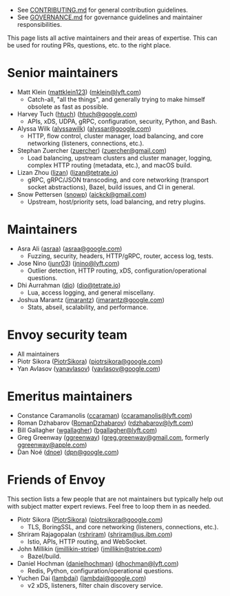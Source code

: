 * See [CONTRIBUTING.md](CONTRIBUTING.md) for general contribution guidelines.
* See [GOVERNANCE.md](GOVERNANCE.md) for governance guidelines and maintainer responsibilities.

This page lists all active maintainers and their areas of expertise. This can be used for
routing PRs, questions, etc. to the right place.

# Senior maintainers

* Matt Klein ([mattklein123](https://github.com/mattklein123)) (mklein@lyft.com)
  * Catch-all, "all the things", and generally trying to make himself obsolete as fast as
    possible.
* Harvey Tuch ([htuch](https://github.com/htuch)) (htuch@google.com)
  * APIs, xDS, UDPA, gRPC, configuration, security, Python, and Bash.
* Alyssa Wilk ([alyssawilk](https://github.com/alyssawilk)) (alyssar@google.com)
  * HTTP, flow control, cluster manager, load balancing, and core networking (listeners,
    connections, etc.).
* Stephan Zuercher ([zuercher](https://github.com/zuercher)) (zuercher@gmail.com)
  * Load balancing, upstream clusters and cluster manager, logging, complex HTTP routing
    (metadata, etc.), and macOS build.
* Lizan Zhou ([lizan](https://github.com/lizan)) (lizan@tetrate.io)
  * gRPC, gRPC/JSON transcoding, and core networking (transport socket abstractions), Bazel, build
    issues, and CI in general.
* Snow Pettersen ([snowp](https://github.com/snowp)) (aickck@gmail.com)
  * Upstream, host/priority sets, load balancing, and retry plugins.

# Maintainers

* Asra Ali ([asraa](https://github.com/asraa)) (asraa@google.com)
  * Fuzzing, security, headers, HTTP/gRPC, router, access log, tests.
* Jose Nino ([junr03](https://github.com/junr03)) (jnino@lyft.com)
  * Outlier detection, HTTP routing, xDS, configuration/operational questions.
* Dhi Aurrahman ([dio](https://github.com/dio)) (dio@tetrate.io)
  * Lua, access logging, and general miscellany.
* Joshua Marantz ([jmarantz](https://github.com/jmarantz)) (jmarantz@google.com)
  * Stats, abseil, scalability, and performance.

# Envoy security team

* All maintainers
* Piotr Sikora ([PiotrSikora](https://github.com/PiotrSikora)) (piotrsikora@google.com)
* Yan Avlasov ([yanavlasov](https://github.com/yanavlasov)) (yavlasov@google.com)

# Emeritus maintainers

* Constance Caramanolis ([ccaraman](https://github.com/ccaraman)) (ccaramanolis@lyft.com)
* Roman Dzhabarov ([RomanDzhabarov](https://github.com/RomanDzhabarov)) (rdzhabarov@lyft.com)
* Bill Gallagher ([wgallagher](https://github.com/wgallagher)) (bgallagher@lyft.com)
* Greg Greenway ([ggreenway](https://github.com/ggreenway)) (greg.greenway@gmail.com, formerly ggreenway@apple.com)
* Dan Noé ([dnoe](https://github.com/dnoe)) (dpn@google.com)

# Friends of Envoy

This section lists a few people that are not maintainers but typically help out with subject
matter expert reviews. Feel free to loop them in as needed.

* Piotr Sikora ([PiotrSikora](https://github.com/PiotrSikora)) (piotrsikora@google.com)
  * TLS, BoringSSL, and core networking (listeners, connections, etc.).
* Shriram Rajagopalan ([rshriram](https://github.com/rshriram)) (shriram@us.ibm.com)
  * Istio, APIs, HTTP routing, and WebSocket.
* John Millikin ([jmillikin-stripe](https://github.com/jmillikin-stripe)) (jmillikin@stripe.com)
  * Bazel/build.
* Daniel Hochman ([danielhochman](https://github.com/danielhochman)) (dhochman@lyft.com)
  * Redis, Python, configuration/operational questions.
* Yuchen Dai ([lambdai](https://github.com/lambdai)) (lambdai@google.com)
  * v2 xDS, listeners, filter chain discovery service.

